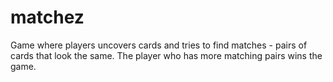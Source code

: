 # matchez
Game where players uncovers cards and tries to find matches - pairs of cards that look the same. 
The player who has more matching pairs wins the game.

